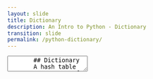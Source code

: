 ```yaml
---
layout: slide
title: Dictionary
description: An Intro to Python - Dictionary
transition: slide
permalink: /python-dictionary/
---
```

<section data-markdown>
    <textarea data-template>
       ## Dictionary
       A hash table
       * sequence of key-value pairs
       * efficient lookup & insertion
       * elements aren't ordered
       ---
       ## Dictionary
       ```sh
       >>> people = {"robert": 33, "john": 23, "steve": 44 }
       >>> people["robert"]
       33
       
       >>> people["janet"] = 25
       >>>
       ```
       ---
       ## Dictionary
       ```sh
       >>> del people["steve"]
       >>> people
       {"robert": 33, "john": 23, "janet": 25 }
       ]
       ```
       ---
       ## Dictionary
       ```sh
       >>> people.keys()
       ['robert', 'john', 'janet']
       ```
       > keys()
       
       ```sh
       >>> people.values()
       [33, 23, 25]
       ```
       > values()
       
       * items()
         * try it!
         ---
         ## Next:
         [Tuple](https://aisha-glblcd.github.io/material/python-tuple)
   </textarea>
</section> 
